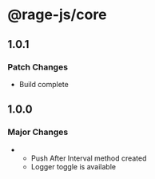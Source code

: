 # @rage-js/core

## 1.0.1

### Patch Changes

- Build complete

## 1.0.0

### Major Changes

- - Push After Interval method created
  - Logger toggle is available
